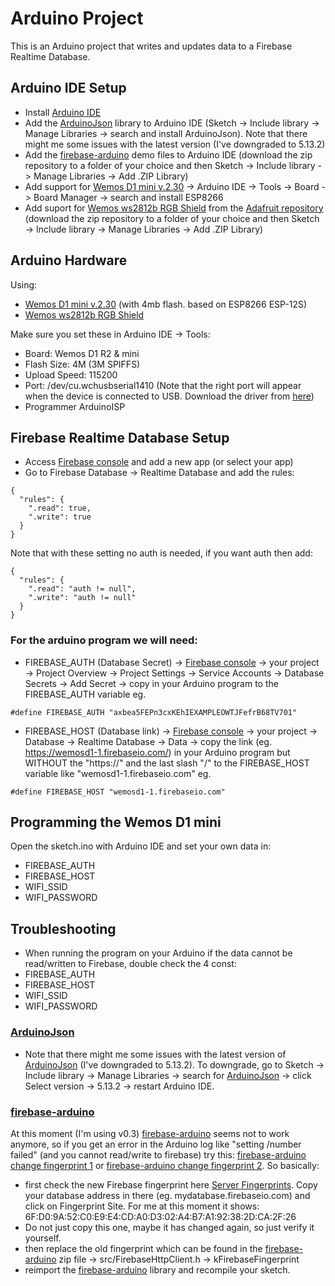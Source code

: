 # Arduino Project

This is an Arduino project that writes and updates data to a Firebase Realtime Database.

## Arduino IDE Setup

- Install [Arduino IDE](https://www.arduino.cc/en/Main/Software)
- Add the [ArduinoJson](https://github.com/bblanchon/ArduinoJson) library to Arduino IDE (Sketch -> Include library -> Manage Libraries -> search and install ArduinoJson).
Note that there might me some issues with the latest version (I've downgraded to 5.13.2)
- Add the [firebase-arduino](https://github.com/firebase/firebase-arduino) demo files to Arduino IDE (download 
the zip repository to a folder of your choice and then Sketch -> Include library -> Manage Libraries -> Add .ZIP Library)
- Add support for [Wemos D1 mini v.2.30](https://wiki.wemos.cc/products:retired:d1_mini_v2.3.0) -> Arduino IDE -> Tools -> Board -> 
Board Manager -> search and install ESP8266
- Add suport for [Wemos ws2812b RGB Shield](https://wiki.wemos.cc/products:d1_mini_shields:ws2812b_rgb_shield) from the
 [Adafruit repository](https://github.com/adafruit/Adafruit_NeoPixel) (download the zip repository to a folder of your 
 choice and then Sketch -> Include library -> Manage Libraries -> Add .ZIP Library)

## Arduino Hardware

Using: 
- [Wemos D1 mini v.2.30](https://wiki.wemos.cc/products:retired:d1_mini_v2.3.0) (with 4mb flash. based on ESP8266 ESP-12S)
- [Wemos ws2812b RGB Shield](https://wiki.wemos.cc/products:d1_mini_shields:ws2812b_rgb_shield)

Make sure you set these in Arduino IDE -> Tools:
- Board: Wemos D1 R2 & mini
- Flash Size: 4M (3M SPIFFS)
- Upload Speed: 115200
- Port: /dev/cu.wchusbserial1410 (Note that the right port will appear when the device is connected to USB. Download the driver from [here](https://wiki.wemos.cc/downloads))
- Programmer ArduinoISP


## Firebase Realtime Database Setup
- Access [Firebase console](https://console.firebase.google.com/) and add a new app (or select your app)
- Go to Firebase Database -> Realtime Database and add the rules:
```
{
  "rules": {
    ".read": true,
    ".write": true
  }
}
```

Note that with these setting no auth is needed, if you want auth then add:

```
{
  "rules": {
    ".read": "auth != null",
    ".write": "auth != null"
  }
}
```

### For the arduino program we will need:
- FIREBASE_AUTH (Database Secret) -> [Firebase console](https://console.firebase.google.com/) -> your project -> Project Overview -> 
Project Settings -> Service Accounts -> Database Secrets -> Add Secret -> copy in your Arduino program to the FIREBASE_AUTH variable
eg.
```
#define FIREBASE_AUTH "axbea5FEPn3cxKEhIEXAMPLEOWTJFefrB68TV701"
```
- FIREBASE_HOST (Database link) -> [Firebase console](https://console.firebase.google.com/) -> your project -> Database -> Realtime 
Database -> Data -> copy the link (eg. https://wemosd1-1.firebaseio.com/) in your Arduino program but WITHOUT the "https://" and 
the last slash "/" to the FIREBASE_HOST variable like "wemosd1-1.firebaseio.com"
eg.
``` 
#define FIREBASE_HOST "wemosd1-1.firebaseio.com"
```

## Programming the Wemos D1 mini

Open the sketch.ino with Arduino IDE and set your own data in:
- FIREBASE_AUTH
- FIREBASE_HOST
- WIFI_SSID
- WIFI_PASSWORD

## Troubleshooting 

- When running the program on your Arduino if the data cannot be read/written to Firebase, double check the 4 const: 
- FIREBASE_AUTH
- FIREBASE_HOST
- WIFI_SSID
- WIFI_PASSWORD

### [ArduinoJson](https://github.com/bblanchon/ArduinoJson)
- Note that there might me some issues with the latest version of [ArduinoJson](https://github.com/bblanchon/ArduinoJson) (I've downgraded to 5.13.2). 
To downgrade, go to Sketch -> Include library -> Manage Libraries -> search for [ArduinoJson](https://github.com/bblanchon/ArduinoJson) 
-> click Select version -> 5.13.2 -> restart Arduino IDE.

### [firebase-arduino](https://github.com/firebase/firebase-arduino) 
At this moment (I'm using v0.3) [firebase-arduino](https://github.com/firebase/firebase-arduino) seems not to work anymore, so if you get an error in the Arduino log like "setting /number failed" (and you cannot read/write to firebase) try this:
[firebase-arduino change fingerprint 1](https://github.com/FirebaseExtended/firebase-arduino/issues/373#issuecomment-411006219) or [firebase-arduino change fingerprint 2](https://github.com/FirebaseExtended/firebase-arduino/issues/369#issuecomment-410087936). So basically:
 - first check the new Firebase fingerprint here [Server Fingerprints](https://www.grc.com/fingerprints.htm). Copy your database address in there (eg. mydatabase.firebaseio.com) and click on Fingerprint Site. For me at this moment it shows: 6F:D0:9A:52:C0:E9:E4:CD:A0:D3:02:A4:B7:A1:92:38:2D:CA:2F:26
 - Do not just copy this one, maybe it has changed again, so just verify it yourself.
 - then replace the old fingerprint which can be found in the [firebase-arduino](https://github.com/firebase/firebase-arduino) zip file -> src/FirebaseHttpClient.h -> kFirebaseFingerprint
 - reimport the [firebase-arduino](https://github.com/firebase/firebase-arduino) library and recompile your sketch.



